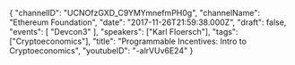 {
    "channelID": "UCNOfzGXD_C9YMYmnefmPH0g",
    "channelName": "Ethereum Foundation",
    "date": "2017-11-26T21:59:38.000Z",
    "draft": false,
    "events": [
        "Devcon3"
    ],
    "speakers": ["Karl Floersch"],
    "tags": ["Cryptoeconomics"],
    "title": "Programmable Incentives: Intro to Cryptoeconomics",
    "youtubeID": "-alrVUv6E24"
}
